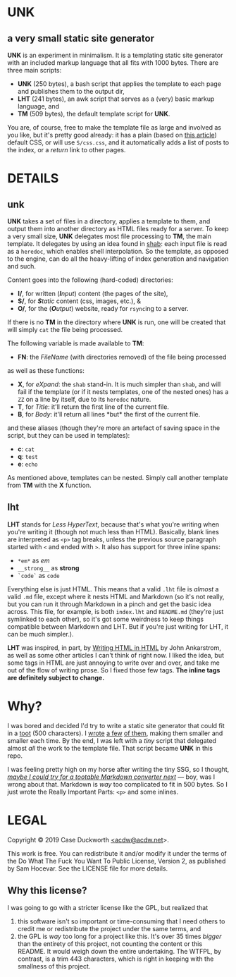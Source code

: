 <h1>UNK</h1>

<h2>a very small static site generator</h2>

__UNK__ is an experiment in minimalism.
It is a templating static site generator
with an included markup language
that all fits with 1000 bytes.
There are three main scripts:

<ul>
    <li><strong>UNK</strong> (250 bytes), a bash script that applies
        the template to each page and publishes them to the output dir,</li>
    <li><strong>LHT</strong> (241 bytes), an awk script that serves as
        a (very) basic markup language, and</li>
    <li><strong>TM</strong> (509 bytes),
        the default template script for <strong>UNK</strong>.</li>
</ul>

You are, of course, free to make the template file as large
and involved as you like, but it's pretty good already: it has a plain
(based on <a href="https://jrl.ninja/etc/1/">this article</a>) default CSS,
or will use `S/css.css`, and it automatically adds a list of posts to
the index, or a *return* link to other pages.

<h1>DETAILS</h1>

<h2>unk</h2>

__UNK__ takes a set of files in a directory, applies a template to them,
and output them into another directory as HTML files ready for a server.
To keep a very small size, __UNK__ delegates most file processing to __TM__,
the main template.  It delegates by using an idea found in
<a href="https://github.com/zimbatm/shab">shab</a>:
each input file is read as a `heredoc`, which enables
shell interpolation.
So the template, as opposed to the engine,
can do all the heavy-lifting of index generation and navigation and such.

Content goes into the following (hard-coded) directories:

<ul>
    <li><strong>I/</strong>,
        for written (<em><strong>I</strong>nput</em>) content
        (the pages of the site),</li>
    <li><strong>S/</strong>, for <em><strong>S</strong>tatic</em> content
        (css, images, etc.), &amp;</li>
    <li><strong>O/</strong>, for the (<em><strong>O</strong>utput</em>)
        website, ready for <code>rsync</code>ing to a server.</li>
</ul>

If there is no __TM__ in the directory where __UNK__ is run,
one will be created that will simply `cat` the file being processed.

The following variable is made available to __TM__:

<ul>
    <li><strong>FN</strong>: the <em>FileName</em>
        (with directories removed) of the file being processed</li>
</ul>

as well as these functions:

<ul>
    <li><strong>X</strong>, for <em>eXpand</em>:
        the <code>shab</code> stand-in.
        It is much simpler than <code>shab</code>,
        and will fail if the template
        (or if it nests templates, one of the nested ones)
        has a <code>ZZ</code> on a line by itself,
        due to its <code>heredoc</code> nature.</li>
    <li><strong>T</strong>, for <em>Title</em>:
        it'll return the first line of the current file.</li>
    <li><strong>B</strong>, for <em>Body</em>:
        it'll return all lines *but* the first of the current file.</li>
</ul>

and these aliases (though they're more an artefact of saving space
in the script, but they can be used in templates):

<ul>
    <li><strong>c</strong>: <code>cat</code></li>
    <li><strong>q</strong>: <code>test</code></li>
    <li><strong>e</strong>: <code>echo</code></li>
</ul>

As mentioned above, templates can be nested.
Simply call another template from __TM__ with the __X__ function.

<h2>lht</h2>

__LHT__ stands for *Less HyperText*,
because that's what you're writing when you're writing it
(though not much less than HTML).
Basically,
blank lines are interpreted as <code>&lt;p&gt;</code> tag breaks,
unless the previous source paragraph started with
<code>&lt;</code> and ended with <code>&gt;</code>.
It also has support for three inline spans:

<ul>
    <li><code>&#42;em&#42;</code>
        as <em>em</em></li>
    <li><code>&#95;&#95;strong&#95;&#95;</code>
        as <strong>strong</strong></li>
    <li><code>&#96;code&#96;</code> as <code>code</code></li>
</ul>

Everything else is just HTML.
This means that a valid `.lht` file is *almost* a valid `.md` file,
except where it nests HTML and Markdown
(so it's not really, but you can run it through Markdown in a pinch
and get the basic idea across.
This file, for example, is both `index.lht` and `README.md`
(they're just symlinked to each other),
so it's got some weirdness to keep things compatible between Markdown and LHT.
But if you're just writing for LHT, it can be much simpler.).

__LHT__ was inspired, in part, by
<a href="http://john.ankarstrom.se/html">Writing HTML in HTML</a>
by John Ankarstrom,
as well as some other articles I can't think of right now.
I liked the idea, but some tags in HTML are just annoying to write
over and over, and take me out of the flow of writing prose.
So I fixed those few tags.
__The inline tags are definitely subject to change.__

<h1>Why?</h1>

I was bored and decided I'd try to write a static site generator
that could fit in a
<a href="https://writing.exchange/web/statuses/102333562361891512">toot</a>
(500 characters).
I
<a href="https://writing.exchange/web/statuses/102334522981990897">wrote</a>
<a href="https://writing.exchange/web/statuses/102334522981990897">a few</a>
<a href="https://writing.exchange/web/statuses/102339851501562648">of them</a>,
making them smaller and smaller each time.
By the end, I was left with a *tiny* script
that delegated almost *all* the work to the template file.
That script became __UNK__ in this repo.

I was feeling pretty high on my horse after writing the tiny SSG,
so I thought,
<em><a href="https://writing.exchange/@acdw/102339290120562386">maybe
I could try for a tootable Markdown converter next</a></em> &mdash;
boy, was I wrong about that.
Markdown is *way* too complicated to fit in 500 bytes.
So I just wrote the Really Important Parts: <code>&lt;p&gt;</code>
and some inlines.

<h1>LEGAL</h1>

Copyright &copy; 2019 Case Duckworth
<a href="mailto:acdw@acdw.net">&lt;acdw@acdw.net&gt;</a>.

This work is free.
You can redistribute it and/or modify it under the terms of
the Do What The Fuck You Want To Public License, Version 2,
as published by Sam Hocevar.
See the LICENSE file for more details.

<h2>Why this license?</h2>

I was going to go with a stricter license like the GPL,
but realized that

<ol>
    <li>this software isn't so important or time-consuming that I need
        others to credit me or redistribute the project under the same terms,
        and</li>
    <li>the GPL is <em>way</em> too long for a project like this.
        It's over 35 times <em>bigger</em> than the entirety of this project,
        not counting the content or this README.
        It would weigh down the entire undertaking.
        The WTFPL, by contrast, is a trim 443 characters,
        which is right in keeping with the smallness of this project.</li>
</ol>
